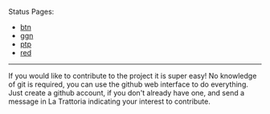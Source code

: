Status Pages:

* [btn](../../wiki/btn)
* [ggn](../../wiki/ggn)
* [ptp](../../wiki/ptp)
* [red](../../wiki/red)

----

If you would like to contribute to the project it is super easy! No knowledge of git is required, you can use the github web interface to do everything. Just create a github account, if you don't already have one, and send a message in La Trattoria indicating your interest to contribute.
